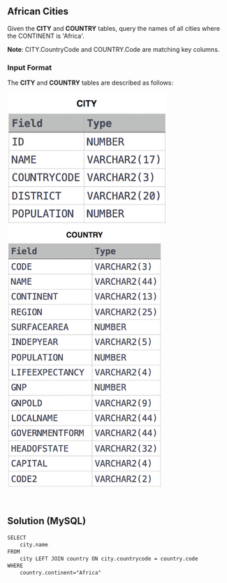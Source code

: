 [comment]: <> (Written: 13-Oct-2022)

## African Cities
Given the **CITY** and **COUNTRY** tables, query the names of all cities where the CONTINENT is 'Africa'.

**Note**: CITY.CountryCode and COUNTRY.Code are matching key columns.

### Input Format
The **CITY** and **COUNTRY** tables are described as follows:

![city](city.jpg)
![country](country.jpg)

&nbsp;
## Solution (MySQL)
```
SELECT
    city.name
FROM
    city LEFT JOIN country ON city.countrycode = country.code
WHERE
    country.continent="Africa"
```